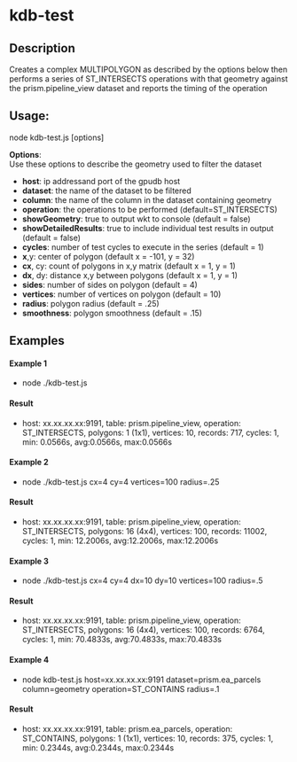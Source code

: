 # kdb-test
## Description
Creates a complex MULTIPOLYGON as described by the options below then performs a series of ST_INTERSECTS operations with that geometry against the prism.pipeline_view dataset and reports the timing of the operation

## Usage:

node kdb-test.js [options]

**Options**:\
Use these options to describe the geometry used to filter the dataset

- **host**: ip addressand port of the gpudb host
- **dataset**: the name of the dataset to be filtered
- **column**: the name of the column in the dataset containing geometry
- **operation**: the operations to be performed (default=ST_INTERSECTS)
- **showGeometry**: true to output wkt to console (default = false)
- **showDetailedResults**: true to include individual test results in output (default = false)
- **cycles**: number of test cycles to execute in the series (default = 1)
- **x**,y: center of polygon (default x = -101, y = 32)
- **cx**, cy: count of polygons in x,y matrix (default x = 1, y = 1)
- **dx**, dy: distance x,y between polygons (default x = 1, y = 1)
- **sides**: number of sides on polygon (default = 4)
- **vertices**: number of vertices on polygon (default = 10)
- **radius**: polygon radius (default = .25)
- **smoothness**: polygon smoothness (default = .15)

## Examples

#### Example 1
- node ./kdb-test.js

#### Result
- host: xx.xx.xx.xx:9191, table: prism.pipeline_view, operation: ST_INTERSECTS, polygons: 1 (1x1), vertices: 10, records: 717, cycles: 1, min: 0.0566s, avg:0.0566s, max:0.0566s

#### Example 2
- node ./kdb-test.js cx=4 cy=4 vertices=100 radius=.25

#### Result
- host: xx.xx.xx.xx:9191, table: prism.pipeline_view, operation: ST_INTERSECTS, polygons: 16 (4x4), vertices: 100, records: 11002, cycles: 1, min: 12.2006s, avg:12.2006s, max:12.2006s

#### Example 3
- node ./kdb-test.js cx=4 cy=4 dx=10 dy=10 vertices=100 radius=.5

#### Result
- host: xx.xx.xx.xx:9191, table: prism.pipeline_view, operation: ST_INTERSECTS, polygons: 16 (4x4), vertices: 100, records: 6764, cycles: 1, min: 70.4833s, avg:70.4833s, max:70.4833s

#### Example 4
- node kdb-test.js host=xx.xx.xx.xx:9191 dataset=prism.ea_parcels column=geometry operation=ST_CONTAINS radius=.1

#### Result
- host: xx.xx.xx.xx:9191, table: prism.ea_parcels, operation: ST_CONTAINS, polygons: 1 (1x1), vertices: 10, records: 375, cycles: 1, min: 0.2344s, avg:0.2344s, max:0.2344s
